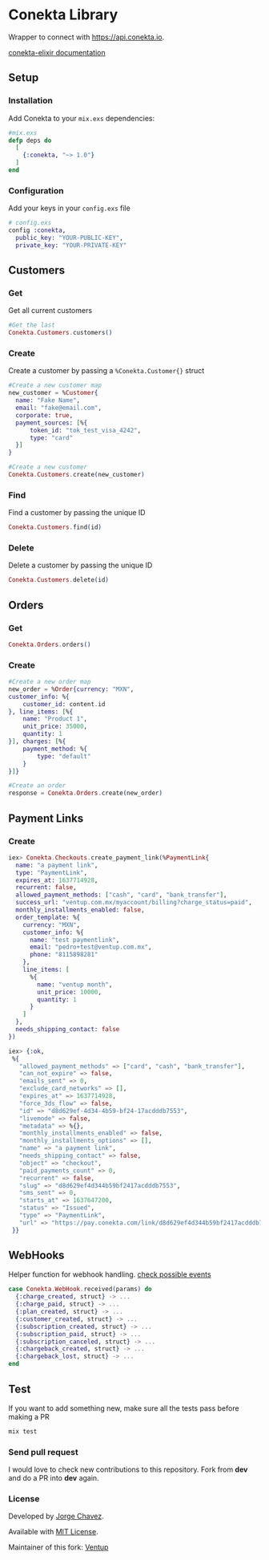 # Conekta Library

Wrapper to connect with https://api.conekta.io.

[conekta-elixir documentation](https://hexdocs.pm/conekta/api-reference.html)

## Setup

### Installation

Add Conekta to your `mix.exs` dependencies:

```elixir
#mix.exs
defp deps do
  [
    {:conekta, "~> 1.0"}
  ]
end
```

### Configuration
Add your keys in your `config.exs` file

```elixir
# config.exs
config :conekta,
  public_key: "YOUR-PUBLIC-KEY",
  private_key: "YOUR-PRIVATE-KEY"

```

## Customers

### Get
Get all current customers
```elixir
#Get the last
Conekta.Customers.customers()
```

### Create
Create a customer by passing a `%Conekta.Customer{}` struct

```elixir
#Create a new customer map
new_customer = %Customer{
  name: "Fake Name",
  email: "fake@email.com",
  corporate: true,
  payment_sources: [%{
      token_id: "tok_test_visa_4242",
      type: "card"
  }]
}

#Create a new customer
Conekta.Customers.create(new_customer)

```

### Find
Find a customer by passing the unique ID
```elixir
Conekta.Customers.find(id)
```

### Delete
Delete a customer by passing the unique ID
```elixir
Conekta.Customers.delete(id)
```


## Orders

### Get

```elixir
Conekta.Orders.orders()
```

### Create

```elixir
#Create a new order map
new_order = %Order{currency: "MXN",
customer_info: %{
    customer_id: content.id
}, line_items: [%{
    name: "Product 1",
    unit_price: 35000,
    quantity: 1
}], charges: [%{
    payment_method: %{
        type: "default"
    }
}]}

#Create an order
response = Conekta.Orders.create(new_order)
```

## Payment Links

### Create

```elixir
iex> Conekta.Checkouts.create_payment_link(%PaymentLink{
  name: "a payment link", 
  type: "PaymentLink", 
  expires_at: 1637714928, 
  recurrent: false, 
  allowed_payment_methods: ["cash", "card", "bank_transfer"], 
  success_url: "ventup.com.mx/myaccount/billing?charge_status=paid",
  monthly_installments_enabled: false, 
  order_template: %{
    currency: "MXN", 
    customer_info: %{
      name: "test paymentlink", 
      email: "pedro+test@ventup.com.mx", 
      phone: "8115898281"
    }, 
    line_items: [
      %{
        name: "ventup month", 
        unit_price: 10000, 
        quantity: 1
      }
    ]
  }, 
  needs_shipping_contact: false
})

iex> {:ok,
 %{
   "allowed_payment_methods" => ["card", "cash", "bank_transfer"],
   "can_not_expire" => false,
   "emails_sent" => 0,
   "exclude_card_networks" => [],
   "expires_at" => 1637714928,
   "force_3ds_flow" => false,
   "id" => "d8d629ef-4d34-4b59-bf24-17acdddb7553",
   "livemode" => false,
   "metadata" => %{},
   "monthly_installments_enabled" => false,
   "monthly_installments_options" => [],
   "name" => "a payment link",
   "needs_shipping_contact" => false,
   "object" => "checkout",
   "paid_payments_count" => 0,
   "recurrent" => false,
   "slug" => "d8d629ef4d344b59bf2417acdddb7553",
   "sms_sent" => 0,
   "starts_at" => 1637647200,
   "status" => "Issued",
   "type" => "PaymentLink",
   "url" => "https://pay.conekta.com/link/d8d629ef4d344b59bf2417acdddb7553"
 }}
```

## WebHooks

Helper function for webhook handling. [check possible events](https://developers.conekta.com/resources/webhooks)

```elixir
case Conekta.WebHook.received(params) do
  {:charge_created, struct} -> ...
  {:charge_paid, struct} -> ...
  {:plan_created, struct} -> ...
  {:customer_created, struct} -> ...
  {:subscription_created, struct} -> ...
  {:subscription_paid, struct} -> ...
  {:subscription_canceled, struct} -> ...
  {:chargeback_created, struct} -> ...
  {:chargeback_lost, struct} -> ...
end
```

## Test
If you want to add something new, make sure all the tests pass before making a PR
```elixir
mix test
```

### Send pull request
I would love to check new contributions to this repository.
Fork from **dev** and do a PR into **dev** again.  

### License

Developed by [Jorge Chavez](https://twitter.com/JorgeChavz). 

Available with [MIT License](https://github.com/echavezNS/conekta-elixir/blob/master/LICENSE).

Maintainer of this fork: [Ventup](https://github.com/Ventup-IT)
